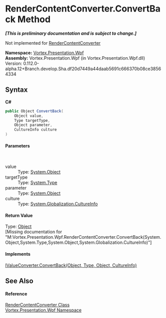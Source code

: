 # RenderContentConverter.ConvertBack Method 
 _**\[This is preliminary documentation and is subject to change.\]**_

Not implemented for <a href="T_Vortex_Presentation_Wpf_RenderContentConverter.md">RenderContentConverter</a>

**Namespace:**&nbsp;<a href="N_Vortex_Presentation_Wpf.md">Vortex.Presentation.Wpf</a><br />**Assembly:**&nbsp;Vortex.Presentation.Wpf (in Vortex.Presentation.Wpf.dll) Version: 0.112.0-alpha.12+Branch.develop.Sha.df20d7449a44daab5691c666370b08ce38564334

## Syntax

**C#**<br />
``` C#
public Object ConvertBack(
	Object value,
	Type targetType,
	Object parameter,
	CultureInfo culture
)
```


#### Parameters
&nbsp;<dl><dt>value</dt><dd>Type: <a href="https://docs.microsoft.com/dotnet/api/system.object" target="_blank">System.Object</a><br /></dd><dt>targetType</dt><dd>Type: <a href="https://docs.microsoft.com/dotnet/api/system.type" target="_blank">System.Type</a><br /></dd><dt>parameter</dt><dd>Type: <a href="https://docs.microsoft.com/dotnet/api/system.object" target="_blank">System.Object</a><br /></dd><dt>culture</dt><dd>Type: <a href="https://docs.microsoft.com/dotnet/api/system.globalization.cultureinfo" target="_blank">System.Globalization.CultureInfo</a><br /></dd></dl>

#### Return Value
Type: <a href="https://docs.microsoft.com/dotnet/api/system.object" target="_blank">Object</a><br />\[Missing <returns> documentation for "M:Vortex.Presentation.Wpf.RenderContentConverter.ConvertBack(System.Object,System.Type,System.Object,System.Globalization.CultureInfo)"\]

#### Implements
<a href="https://docs.microsoft.com/dotnet/api/system.windows.data.ivalueconverter.convertback#System_Windows_Data_IValueConverter_ConvertBack_System_Object_System_Type_System_Object_System_Globalization_CultureInfo_" target="_blank">IValueConverter.ConvertBack(Object, Type, Object, CultureInfo)</a><br />

## See Also


#### Reference
<a href="T_Vortex_Presentation_Wpf_RenderContentConverter.md">RenderContentConverter Class</a><br /><a href="N_Vortex_Presentation_Wpf.md">Vortex.Presentation.Wpf Namespace</a><br />